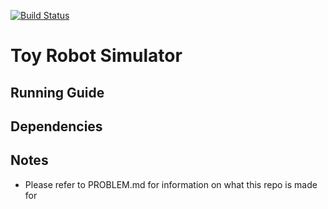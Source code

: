 [![Build Status](https://travis-ci.org/Usman-Amir/toy-robot.svg?branch=master)](https://travis-ci.org/Usman-Amir/toy-robot)

# Toy Robot Simulator

## Running Guide

## Dependencies

## Notes

* Please refer to PROBLEM.md for information on what this repo is made for